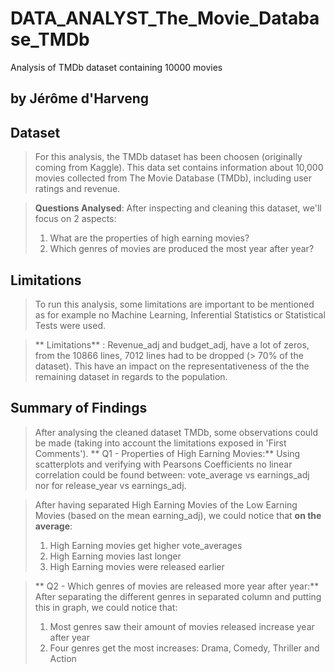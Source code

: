 # DATA_ANALYST_The_Movie_Database_TMDb
Analysis of TMDb dataset containing 10000 movies
## by Jérôme d'Harveng


## Dataset

> For this analysis, the TMDb dataset has been choosen (originally coming from Kaggle).
This data set contains information about 10,000 movies collected from The Movie Database (TMDb), including user ratings and revenue.

> **Questions Analysed**: After inspecting and cleaning this dataset, we'll focus on 2 aspects:
> 1. What are the properties of high earning movies? 
> 2. Which genres of movies are produced the most year after year?

## Limitations
> To run this analysis, some limitations are important to be mentioned as for example no Machine
Learning, Inferential Statistics or Statistical Tests were used.

> ** Limitations** : Revenue_adj and budget_adj, have a lot of zeros, from the 10866 lines, 7012 lines had to be dropped (> 70% of the dataset). 
This have an impact on the representativeness of the the remaining dataset in regards to the population.

## Summary of Findings

> After analysing the cleaned dataset TMDb, some observations could be made (taking into account the limitations exposed in 'First Comments').
> ** Q1 - Properties of High Earning Movies:**
Using scatterplots and verifying with Pearsons Coefficients no linear correlation could be found between:
vote_average vs earnings_adj nor for release_year vs earnings_adj.

> After having separated High Earning Movies of the Low Earning Movies (based on the mean earning_adj), we could notice that **on the average**:
> 1. High Earning movies get higher vote_averages
> 2. High Earning movies last longer
> 3. High Earning movies were released earlier


> ** Q2 - Which genres of movies are released more year after year:**
After separating the different genres in separated column and putting this in graph, we could notice that:
> 1. Most genres saw their amount of movies released increase year after year
> 2. Four genres get the most increases: Drama, Comedy, Thriller and Action
